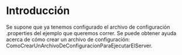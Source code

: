 # Introducción #

Se supone que ya tenemos configurado el archivo de configuración .properties del ejemplo que queremos correr. Se puede obtener ayuda acerca de cómo crear un archivo de configuración:  ComoCrearUnArchivoDeConfiguracionParaEjecutarElServer.